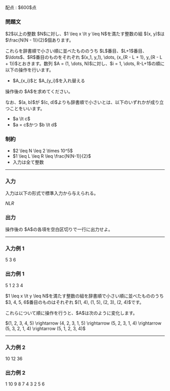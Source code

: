 
<div>

<span>

<span>

<p>
配点 : $600$点
</p>

<div>

<section>

### **問題文**

<p>
$2$以上の整数 $N$に対し、$1 \leq x \lt y \leq N$を満たす整数の組 $(x, y)$は $\frac{N(N - 1)}{2}$個あります。
</p>

<p>
これらを辞書順で小さい順に並べたもののうち $L$番目、$L+1$番目、$\ldots$、$R$番目のものをそれぞれ $(x_1, y_1), \dots, (x_{R - L + 1}, y_{R - L + 1})$とおきます。数列 $A = (1, \dots, N)$に対し、$i = 1, \dots, R-L+1$の順に以下の操作を行います。
</p>

<ul>

<li>
$A_{x_i}$と $A_{y_i}$を入れ替える
</li>

</ul>

<p>
操作後の $A$を求めてください。
</p>

<p>
なお、$(a, b)$が $(c, d)$よりも辞書順で小さいとは、以下のいずれかが成り立つことをいいます。
</p>

<ul>

<li>
$a \lt c$
</li>

<li>
$a = c$かつ $b \lt d$
</li>

</ul>

</section>

</div>

<div>

<section>

### **制約**

<ul>

<li>
$2 \leq N \leq 2 \times 10^5$
</li>

<li>
$1 \leq L \leq R \leq \frac{N(N-1)}{2}$
</li>

<li>
入力は全て整数
</li>

</ul>

</section>

</div>

---

<div>

<div>

<section>

### **入力**

<p>
入力は以下の形式で標準入力から与えられる。
</p>

<div>

$N$$L$$R$
</div>

</section>

</div>

<div>

<section>

### **出力**

<p>
操作後の $A$の各項を空白区切りで一行に出力せよ。
</p>

</section>

</div>

</div>

---

<div>

<section>

### **入力例 1**

<div>

5 3 6

</div>

</section>

</div>

<div>

<section>

### **出力例 1**

<div>

5 1 2 3 4

</div>

<p>
$1 \leq x \lt y \leq N$を満たす整数の組を辞書順で小さい順に並べたもののうち $3, 4, 5, 6$番目のものはそれぞれ $(1, 4), (1, 5), (2, 3), (2, 4)$です。
</p>

<p>
これらについて順に操作を行うと、$A$は次のように変化します。
</p>

<p>
$(1, 2, 3, 4, 5) \rightarrow (4, 2, 3, 1, 5) \rightarrow (5, 2, 3, 1, 4) \rightarrow (5, 3, 2, 1, 4) \rightarrow (5, 1, 2, 3, 4)$
</p>

</section>

</div>

---

<div>

<section>

### **入力例 2**

<div>

10 12 36

</div>

</section>

</div>

<div>

<section>

### **出力例 2**

<div>

1 10 9 8 7 4 3 2 5 6

</div>

</section>

</div>

</span>

</span>

</div>
